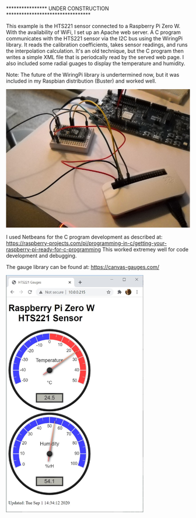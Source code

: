 
**************** UNDER CONSTRUCTION *********************************

This example is the HTS221 sensor connected to a Raspberry Pi Zero W.
 With the availability of WiFi, I set up an Apache web server.  A C program
communicates with the HTS221 sensor via the I2C bus using the WiringPi
library.  It reads the calibration coefficients, takes sensor readings, and
runs the interpolation calculation.  It's an old technique, but the C program
then writes a simple XML file that is periodcally read by the served web
page.  I also included some radial guages to display the temperature and
humidity.

Note:  The future of the WiringPi library is undertermined now, but it was
included in my Raspbian distribution (Buster) and worked well.

![RPi Zero W Wiring](https://github.com/OldMax44/HTS221-Example/blob/master/images/RPi%20Zero%20W%20Wiring%20to%20HTS221.JPG)

I used Netbeans for the C program development as described at:
https://raspberry-projects.com/pi/programming-in-c/getting-your-raspberry-pi-ready-for-c-programming
This worked extremey well for code development and debugging.

The gauge library can be found at:
https://canvas-gauges.com/

<img src = "https://github.com/OldMax44/HTS221-Example/blob/master/images/HTS221_Gauges.JPG" height="647">


